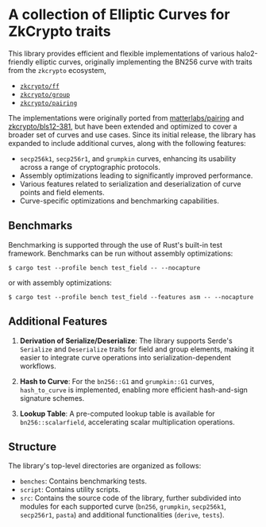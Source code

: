# A collection of Elliptic Curves for ZkCrypto traits

This library provides efficient and flexible implementations of various halo2-friendly elliptic curves, originally implementing the BN256 curve with traits from the `zkcrypto` ecosystem,

* [`zkcrypto/ff`](https://github.com/zkcrypto/ff)
* [`zkcrypto/group`](https://github.com/zkcrypto/group)
* [`zkcrypto/pairing`](https://github.com/zkcrypto/pairing)

The implementations were originally ported from [matterlabs/pairing](https://github.com/matter-labs/pairing/tree/master/src/bn256) and [zkcrypto/bls12-381](https://github.com/zkcrypto/bls12_381), but have been extended and optimized to cover a broader set of curves and use cases. Since its initial release, the library has expanded to include additional curves, along with the following features:

* `secp256k1`, `secp256r1`, and `grumpkin` curves, enhancing its usability across a range of cryptographic protocols.
* Assembly optimizations leading to significantly improved performance.
* Various features related to serialization and deserialization of curve points and field elements.
* Curve-specific optimizations and benchmarking capabilities.

## Benchmarks

Benchmarking is supported through the use of Rust's built-in test framework. Benchmarks can be run without assembly optimizations:

```
$ cargo test --profile bench test_field -- --nocapture
```

or with assembly optimizations:

```
$ cargo test --profile bench test_field --features asm -- --nocapture
```


## Additional Features

1. **Derivation of Serialize/Deserialize**: The library supports Serde's `Serialize` and `Deserialize` traits for field and group elements, making it easier to integrate curve operations into serialization-dependent workflows.

2. **Hash to Curve**: For the `bn256::G1` and `grumpkin::G1` curves, `hash_to_curve` is implemented, enabling more efficient hash-and-sign signature schemes.

3. **Lookup Table**: A pre-computed lookup table is available for `bn256::scalarfield`, accelerating scalar multiplication operations.

## Structure

The library's top-level directories are organized as follows:

* `benches`: Contains benchmarking tests.
* `script`: Contains utility scripts.
* `src`: Contains the source code of the library, further subdivided into modules for each supported curve (`bn256`, `grumpkin`, `secp256k1`, `secp256r1`, `pasta`) and additional functionalities (`derive`, `tests`).